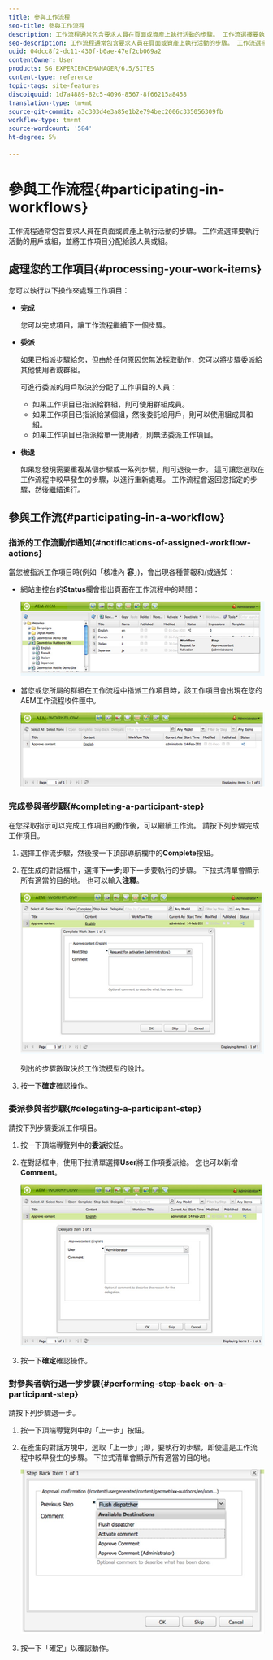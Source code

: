 ```yaml
---
title: 參與工作流程
seo-title: 參與工作流程
description: 工作流程通常包含要求人員在頁面或資產上執行活動的步驟。 工作流選擇要執行活動的用戶或組，並將工作項目分配給該人員或組。
seo-description: 工作流程通常包含要求人員在頁面或資產上執行活動的步驟。 工作流選擇要執行活動的用戶或組，並將工作項目分配給該人員或組。
uuid: 04dcc8f2-dc11-430f-b0ae-47ef2cb069a2
contentOwner: User
products: SG_EXPERIENCEMANAGER/6.5/SITES
content-type: reference
topic-tags: site-features
discoiquuid: 1d7a4889-82c5-4096-8567-8f66215a8458
translation-type: tm+mt
source-git-commit: a3c303d4e3a85e1b2e794bec2006c335056309fb
workflow-type: tm+mt
source-wordcount: '584'
ht-degree: 5%

---
```



# 參與工作流程{#participating-in-workflows}

工作流程通常包含要求人員在頁面或資產上執行活動的步驟。 工作流選擇要執行活動的用戶或組，並將工作項目分配給該人員或組。

## 處理您的工作項目{#processing-your-work-items}

您可以執行以下操作來處理工作項目：

* **完成**

   您可以完成項目，讓工作流程繼續下一個步驟。

* **委派**

   如果已指派步驟給您，但由於任何原因您無法採取動作，您可以將步驟委派給其他使用者或群組。

   可進行委派的用戶取決於分配了工作項目的人員：

   * 如果工作項目已指派給群組，則可使用群組成員。
   * 如果工作項目已指派給某個組，然後委託給用戶，則可以使用組成員和組。
   * 如果工作項目已指派給單一使用者，則無法委派工作項目。

* **後退**

   如果您發現需要重複某個步驟或一系列步驟，則可退後一步。 這可讓您選取在工作流程中較早發生的步驟，以進行重新處理。 工作流程會返回您指定的步驟，然後繼續進行。

## 參與工作流{#participating-in-a-workflow}

### 指派的工作流動作通知{#notifications-of-assigned-workflow-actions}

當您被指派工作項目時(例如「核准內 **容**」)，會出現各種警報和/或通知：

* 網站主控台的&#x200B;**Status**&#x200B;欄會指出頁面在工作流程中的時間：

   ![workflowstatus-1](assets/workflowstatus-1.png)

* 當您或您所屬的群組在工作流程中指派工作項目時，該工作項目會出現在您的AEM工作流程收件匣中。

   ![工作流收件箱](assets/workflowinbox.png)

### 完成參與者步驟{#completing-a-participant-step}

在您採取指示可以完成工作項目的動作後，可以繼續工作流。 請按下列步驟完成工作項目。

1. 選擇工作流步驟，然後按一下頂部導航欄中的&#x200B;**Complete**&#x200B;按鈕。
1. 在生成的對話框中，選擇&#x200B;**下一步**;即下一步要執行的步驟。 下拉式清單會顯示所有適當的目的地。 也可以輸入&#x200B;**注釋**。

   ![工作流程完整](assets/workflowcomplete.png)

   列出的步驟數取決於工作流模型的設計。

1. 按一下&#x200B;**確定**&#x200B;確認操作。

### 委派參與者步驟{#delegating-a-participant-step}

請按下列步驟委派工作項目。

1. 按一下頂端導覽列中的&#x200B;**委派**&#x200B;按鈕。
1. 在對話框中，使用下拉清單選擇&#x200B;**User**&#x200B;將工作項委派給。 您也可以新增&#x200B;**Comment**。

   ![工作流委派](assets/workflowdelegate.png)

1. 按一下&#x200B;**確定**&#x200B;確認操作。

### 對參與者執行退一步步驟{#performing-step-back-on-a-participant-step}

請按下列步驟退一步。

1. 按一下頂端導覽列中的「上一步」按鈕。
1. 在產生的對話方塊中，選取「上一步」;即，要執行的步驟，即使這是工作流程中較早發生的步驟。 下拉式清單會顯示所有適當的目的地。

   ![screen_shot_2018-08-10at155325](assets/screen_shot_2018-08-10at155325.jpg)

1. 按一下「確定」以確認動作。

